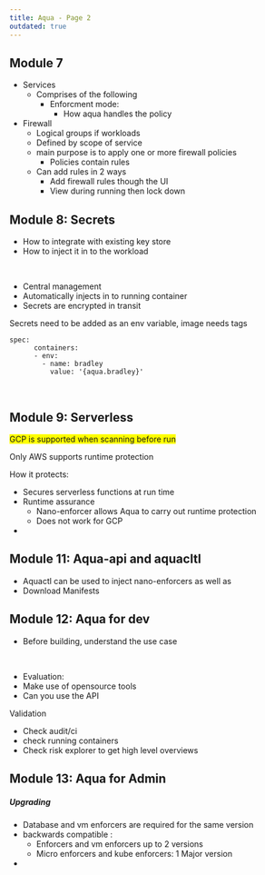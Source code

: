 ```yaml
---
title: Aqua - Page 2
outdated: true
---
```


<h2 id="bkmrk-module-7">Module 7</h2>
<ul id="bkmrk-services-comprises-o">
<li>Services
<ul>
<li>Comprises of the following
<ul>
<li>Enforcment mode:
<ul>
<li>How aqua handles the policy </li>
</ul>
</li>
</ul>
</li>
</ul>
</li>
<li>Firewall 
<ul>
<li>Logical groups if workloads</li>
<li>Defined by scope of service</li>
<li>main purpose is to apply one or more firewall policies
<ul>
<li>Policies contain rules</li>
</ul>
</li>
<li>Can add rules in 2 ways
<ul>
<li>Add firewall rules though the UI</li>
<li>View during running then lock down</li>
</ul>
</li>
</ul>
</li>
</ul>
<h2 id="bkmrk-module-8%3A-secrets">Module 8: Secrets</h2>
<ul id="bkmrk-how-to-integrate-wit">
<li>How to integrate with existing key store</li>
<li>How to inject it in to the workload</li>
</ul>
<p id="bkmrk-%C2%A0"> </p>
<ul id="bkmrk-central-management%C2%A0-">
<li>Central management </li>
<li>Automatically injects in to running container</li>
<li>Secrets are encrypted in transit</li>
</ul>
<p id="bkmrk-secrets-need-to-be-a">Secrets need to be added as an env variable, image needs tags</p>
<pre id="bkmrk-spec%3A-containers%3A---"><code class="language-">spec:
      containers:
      - env:
        - name: bradley
          value: '{aqua.bradley}'</code></pre>
<p id="bkmrk-%C2%A0-0"> </p>
<h2 id="bkmrk-module-9%3A-serverless">Module 9: Serverless</h2>
<p id="bkmrk-gcp-is-supported-whe"><span style="background-color: #ffff00;">GCP is supported when scanning before run</span></p>
<p id="bkmrk-only-aws-supports-ru">Only AWS supports runtime protection</p>
<p id="bkmrk-how-it-potects%3A">How it protects:</p>
<ul id="bkmrk-secures-serverless-f">
<li>Secures serverless functions at run time</li>
<li>Runtime assurance
<ul>
<li>Nano-enforcer allows Aqua to carry out runtime protection</li>
<li>Does not work for GCP</li>
</ul>
</li>
<li> </li>
</ul>
<h2 id="bkmrk-%C2%A0-1">Module 11: Aqua-api and aquacltl</h2>
<ul id="bkmrk-aquactl-can-be-used-">
<li>Aquactl can be used to inject nano-enforcers as well as</li>
<li>Download Manifests </li>
</ul>
<h2 id="bkmrk-module-12%3A-aqua-for-">Module 12: Aqua for dev</h2>
<ul id="bkmrk-before-building%2C-und">
<li>Before building, understand the use case</li>
</ul>
<p id="bkmrk-%C2%A0-2"> </p>
<ul id="bkmrk-evaluation%3A-make-use">
<li>Evaluation:</li>
<li>Make use of opensource tools</li>
<li>Can you use the API</li>
</ul>
<p id="bkmrk-validation">Validation</p>
<ul id="bkmrk-check-audit%2Fci-check">
<li>Check audit/ci</li>
<li>check running containers</li>
<li>Check risk explorer to get high level overviews </li>
</ul>
<h2 id="bkmrk-module-13%3A-aqua-for-">Module 13: Aqua for Admin</h2>
<h5 id="bkmrk-upgrading">Upgrading</h5>
<ul id="bkmrk-database-and-vm-enfo">
<li>Database and vm enforcers are required for the same version</li>
<li>backwards compatible :
<ul>
<li>Enforcers and vm enforcers up to 2 versions</li>
<li>Micro enforcers and kube enforcers: 1 Major version</li>
</ul>
</li>
<li> </li>
</ul>
<p id="bkmrk-%C2%A0-3"> </p>
<p id="bkmrk-%C2%A0-4"> </p>
<p id="bkmrk-%C2%A0-5"> </p>
<p id="bkmrk-%C2%A0-6"> </p>
<p id="bkmrk-%C2%A0-7"> </p>